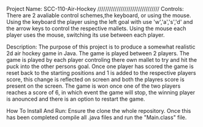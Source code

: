 Project Name: SCC-110-Air-Hockey
////////////////////////////////
Controls:
  There are 2 avaliable control schemes,the keyboard, or using the mouse.
  Using the keyboard the player using the left goal with use 'w','a','s','d' and the arrow keys to control the respective mallets. Using the mouse each player uses the mouse, switching its use between each player.
  
Description:
  The purpose of this project is to produce a somewhat realistic 2d air hockey game in Java. The game is played between 2 players. The game is played by each player controling there own mallet to try and hit the puck into the other persons goal.
  Once one player has scored the game is reset back to the starting positions and 1 is added to the respective players score, this change is reflected on screen and both the playres score is present on the screen. The game is won once one of the two
  players reaches a score of 6, in which event the game will stop, the winning player is anounced and there is an option to restart the game.
  
How To Install And Run:
   Ensure the clone the whole repository. Once this has been completed compile all .java files and run the "Main.class" file.
